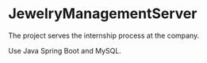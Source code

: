 # JewelryManagementServer
 The project serves the internship process at the company.

 
 Use Java Spring Boot and MySQL.
